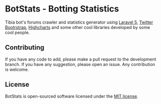# BotStats - Botting Statistics

Tibia bot's forums crawler and statistics generator using [Laravel 5](http://laravel.com),
[Twitter Bootrstrap](http://getbootstrap.com), [Highcharts](http://highcharts.com/)
and some other cool libraries developed by some cool people.

## Contributing

If you have any code to add, please make a pull request to the development
branch. If you have any suggestion, please open an issue. Any contribution is
welcome.

## License

BotStats is open-sourced software licensed under the [MIT license](http://opensource.org/licenses/MIT).
